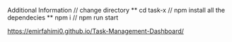 Additional Information
// change directory
** cd task-x
// npm install all the dependecies
** npm i
// npm run start

https://emirfahimi0.github.io/Task-Management-Dashboard/
